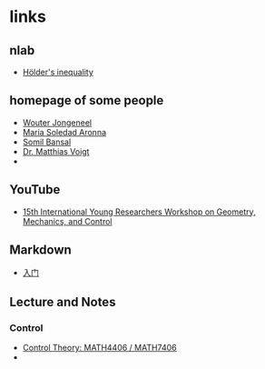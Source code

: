 # links

## nlab

- [Hölder's inequality](https://ncatlab.org/nlab/show/H%C3%B6lder%27s+inequality)



## homepage of some people





- [Wouter Jongeneel](http://wjongeneel.nl/index.html)
- [Maria Soledad Aronna](https://sites.google.com/view/aronna/home)
- [Somil Bansal](http://people.eecs.berkeley.edu/~somil/index.html)
- [Dr. Matthias Voigt](https://www.math.uni-hamburg.de/home/voigt/index.html.en)
- 

## YouTube

- [15th International Young Researchers Workshop on Geometry, Mechanics, and Control](https://www.youtube.com/watch?v=CEW-O0-G1SQ&list=PLVQyS2fyA9h553Io1ZzthDQEQAw6i2a2n)

## Markdown 

- [入门](http://itmyhome.com/markdown/article/syntax/links.html)

## Lecture and Notes

### Control

- [Control Theory: MATH4406 / MATH7406](https://people.smp.uq.edu.au/YoniNazarathy/Control4406/ControlMATH4406.html)
- 













